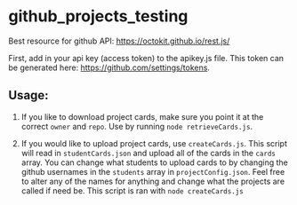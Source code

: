 # github_projects_testing

Best resource for github API: https://octokit.github.io/rest.js/

First, add in your api key (access token) to the apikey.js file. This token can be generated here: https://github.com/settings/tokens.

## Usage:

1. If you like to download project cards, make sure you point it at the correct `owner` and `repo`.
Use by running `node retrieveCards.js`.

2. If you would like to upload project cards, use `createCards.js`. This script will read in `studentCards.json` and upload all of the cards in the `cards` array. You can change what students to upload cards to by changing the github usernames in the `students` array in `projectConfig.json`. Feel free to alter any of the names for anything and change what the projects are called if need be. This script is ran with `node createCards.js`